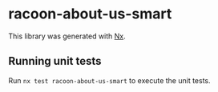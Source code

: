 # racoon-about-us-smart

This library was generated with [Nx](https://nx.dev).

## Running unit tests

Run `nx test racoon-about-us-smart` to execute the unit tests.
